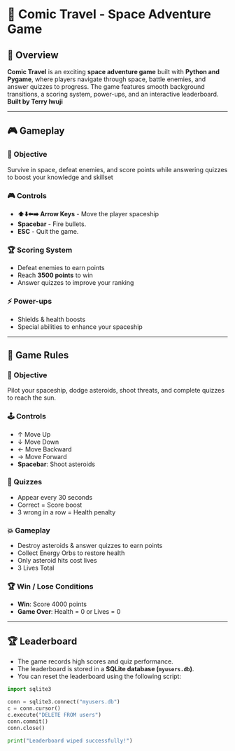# 🚀 Comic Travel - Space Adventure Game  

## 📝 Overview  
**Comic Travel** is an exciting **space adventure game** built with **Python and Pygame**, where players navigate through space, battle enemies, and answer quizzes to progress. The game features smooth background transitions, a scoring system, power-ups, and an interactive leaderboard.  
**Built by Terry Iwuji**

---

## 🎮 Gameplay  

### 🎯 Objective  
Survive in space, defeat enemies, and score points while answering quizzes to boost your knowledge and skillset

### 🎮 Controls  
- **⬆️⬇️⬅️➡️ Arrow Keys** - Move the player spaceship  
- **Spacebar** - Fire bullets. 
- **ESC** - Quit the game.

### 🏆 Scoring System  
- Defeat enemies to earn points  
- Reach **3500 points** to win  
- Answer quizzes to improve your ranking  

### ⚡ Power-ups  
- Shields & health boosts  
- Special abilities to enhance your spaceship  

---

## 📜 Game Rules

### 🎯 Objective  
Pilot your spaceship, dodge asteroids, shoot threats, and complete quizzes to reach the sun.  

### 🕹 Controls  
- ↑ Move Up  
- ↓ Move Down  
- ← Move Backward  
- → Move Forward  
- **Spacebar**: Shoot asteroids  

### 🧠 Quizzes  
- Appear every 30 seconds  
- Correct = Score boost  
- 3 wrong in a row = Health penalty  

### 💥 Gameplay  
- Destroy asteroids & answer quizzes to earn points  
- Collect Energy Orbs to restore health  
- Only asteroid hits cost lives  
- 3 Lives Total  

### 🏆 Win / Lose Conditions  
- **Win**: Score 4000 points  
- **Game Over**: Health = 0 or Lives = 0  

---

## 🏆 Leaderboard  
- The game records high scores and quiz performance.  
- The leaderboard is stored in a **SQLite database (`myusers.db`)**.  
- You can reset the leaderboard using the following script:  

```python
import sqlite3

conn = sqlite3.connect("myusers.db")  
c = conn.cursor()
c.execute("DELETE FROM users")  
conn.commit()
conn.close()

print("Leaderboard wiped successfully!")
